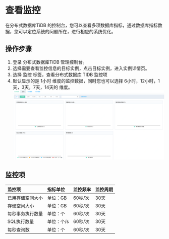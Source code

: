 # 查看监控
在分布式数据库TiDB 的控制台，您可以查看多项数据库指标，通过数据库指标数据，您可以定位系统的问题所在，进行相应的系统优化。

## 操作步骤
1. 登录 分布式数据库TiDB 管理控制台。
2. 选择需要查看监控信息的目标实例，点击目标实例，进入实例详情页。
3. 选择 监控 标签，查看分布式数据库 TIDB 监控项
4. 默认显示的是 1小时 维度的监控数据，同时您也可以选择 6小时，12小时，1天，3天，7天，14天的 维度。
![基础架构](../../../../image/TiDB/Monitor-1.png)

## 监控项
|	监控项	|	指标单位	|	监控频率	|	监控周期	|
|:-|:-|:-|:-|
|	已用存储空间大小	|	单位：GB	|	60秒/次	|	30天	|
|	存储空间大小	|	单位：GB	|	60秒/次	|	30天	|
|	每秒事务执行数量	|	单位：个	|	60秒/次	|	30天	|
|	SQL执行数量	|	单位：个/s	|	60秒/次	|	30天	|
|	每秒查询数	|	单位：个	|	60秒/次	|	30天	|